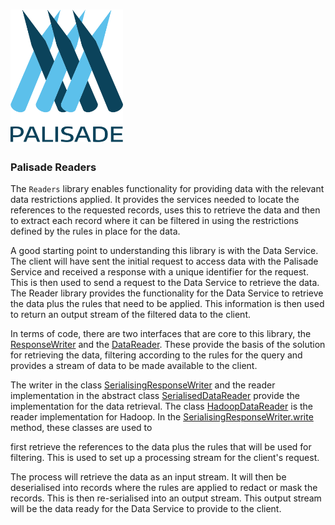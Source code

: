 <!---
Copyright 2018-2021 Crown Copyright

Licensed under the Apache License, Version 2.0 (the "License");
you may not use this file except in compliance with the License.
You may obtain a copy of the License at

  http://www.apache.org/licenses/LICENSE-2.0

Unless required by applicable law or agreed to in writing, software
distributed under the License is distributed on an "AS IS" BASIS,
WITHOUT WARRANTIES OR CONDITIONS OF ANY KIND, either express or implied.
See the License for the specific language governing permissions and
limitations under the License.
--->

# <img src="logos/logo.svg" width="180">

### Palisade Readers

The `Readers` library enables functionality for providing data with the relevant data restrictions applied.
It provides the services needed to locate the references to the requested records, uses this to retrieve the data and then to extract each record where it can be filtered in using the restrictions defined by the rules in place for the data.

A good starting point to understanding this library is with the Data Service.
The client will have sent the initial request to access data with the Palisade Service and received a response with a unique identifier for the request.
This is then used to send a request to the Data Service to retrieve the data.
The Reader library provides the functionality for the Data Service to retrieve the data plus the rules that need to be applied.
This information is then used to return an output stream of the filtered data to the client.

In terms of code, there are two interfaces that are core to this library, the [ResponseWriter](readers-common/src/main/java/uk/gov/gchq/palisade/reader/common/ResponseWriter.java) and the [DataReader](readers-common/src/main/java/uk/gov/gchq/palisade/reader/common/DataReader.java). 
These provide the basis of the solution for retrieving the data, filtering according to the rules for the query and provides a stream of data to be made available to the client.

The writer in the class [SerialisingResponseWriter](readers-common/src/main/java/uk/gov/gchq/palisade/reader/common/SerialisingResponseWriter.java) and the reader implementation in the abstract class [SerialisedDataReader](readers-common/src/main/java/uk/gov/gchq/palisade/reader/common/SerialisedDataReader.java) provide the implementation for the data retrieval.
The class [HadoopDataReader](hadoop-reader/src/main/java/uk/gov/gchq/palisade/reader/HadoopDataReader.java) is the reader implementation for Hadoop. In the
[SerialisingResponseWriter.write](readers-common/src/main/java/uk/gov/gchq/palisade/reader/common/SerialisingResponseWriter.java) method, these classes are used to

first retrieve the references to the data plus the rules that will be used for
filtering. This is used to set up a processing stream for the client's request.

The process will retrieve the data as an input stream. It will then be
deserialised into records where the rules are applied to redact or mask the records.
This is then re-serialised into an output stream.  This output stream will be
the data ready for the Data Service to provide to the client.
